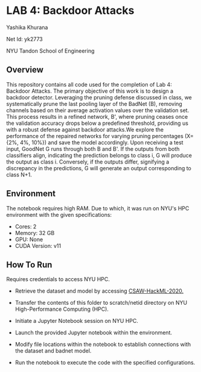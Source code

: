 # LAB 4: Backdoor Attacks

Yashika Khurana  
 
Net Id: yk2773  

NYU Tandon School of Engineering


## Overview

This repository contains all code used for the completion of Lab 4: Backdoor Attacks. 
The primary objective of this work is to design a backdoor detector. Leveraging the pruning defense discussed in class, we systematically prune the last pooling layer of the BadNet (B), removing channels based on their average activation values over the validation set. This process results in a refined network, B', where pruning ceases once the validation accuracy drops below a predefined threshold, providing us with a robust defense against backdoor attacks.We explore the performance of the repaired networks for varying pruning percentages (X={2%, 4%, 10%}) and save the model accordingly. Upon receiving a test input, GoodNet G runs through both B and B'. If the outputs from both classifiers align, indicating the prediction belongs to class i, G will produce the output as class i. Conversely, if the outputs differ, signifying a discrepancy in the predictions, G will generate an output corresponding to class N+1.

## Environment
The notebook requires high RAM. Due to which, it was run on NYU's HPC environment with the given specifications:
* Cores: 2
* Memory: 32 GB
* GPU: None
* CUDA Version: v11

## How To Run
Requires credentials to access NYU HPC.

* Retrieve the dataset and model by accessing [CSAW-HackML-2020.](https://github.com/csaw-hackml/CSAW-HackML-2020/tree/master/lab3)

* Transfer the contents of this folder to scratch/netid directory on NYU High-Performance Computing (HPC).

* Initiate a Jupyter Notebook session on NYU HPC.

* Launch the provided Jupyter notebook within the environment.

* Modify file locations within the notebook to establish connections with the dataset and badnet model.

* Run the notebook to execute the code with the specified configurations.










